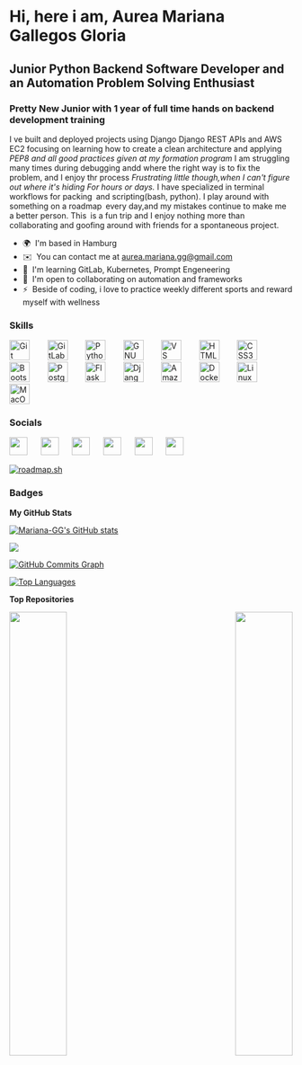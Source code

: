 # Hi, here i am, Aurea Mariana Gallegos Gloria 

## Junior Python Backend Software Developer and an Automation Problem Solving Enthusiast 

### Pretty New Junior with 1 year of full time hands on backend development training

 I ve built and deployed projects using Django Django REST APIs and AWS EC2 focusing on learning how to create a clean architecture and applying *PEP8 and all good practices given at my formation program* I am struggling many times during debugging andd where the right way is to fix the problem, and I enjoy thr process 
*Frustrating little though,when I can't figure out where it's hiding For hours or days.* 
I have specialized in terminal workflows for packing and scripting(bash, python).
I play around with something on a roadmap every day,and my mistakes continue to make me a better person. This is a fun trip and I enjoy nothing more than collaborating and goofing around with friends for a spontaneous project.

* 🌍  I'm based in Hamburg
* ✉️  You can contact me at [aurea.mariana.gg@gmail.com](mailto:aurea.mariana.gg@gmail.com)
* 🧠  I'm learning GitLab, Kubernetes, Prompt Engeneering
* 🤝  I'm open to collaborating on automation and frameworks
* ⚡  Beside of coding, i love to practice weekly different sports and reward myself with wellness

### Skills

<p align="left">
    <a href="https://git-scm.com/" target="_blank" rel="noreferrer"><img src="https://raw.githubusercontent.com/danielcranney/readme-generator/main/public/icons/skills/git-colored.svg" width="36" height="36" alt="Git" /></a>
    &nbsp;&nbsp;&nbsp;&nbsp;&nbsp;&nbsp;
    <a href="https://about.gitlab.com/" target="_blank" rel="noreferrer"><img src="https://cdn.jsdelivr.net/gh/devicons/devicon/icons/gitlab/gitlab-original.svg" width="36" height="36" alt="GitLab" /></a>
    &nbsp;&nbsp;&nbsp;&nbsp;&nbsp;&nbsp;
    <a href="https://www.python.org/" target="_blank" rel="noreferrer"><img src="https://raw.githubusercontent.com/danielcranney/readme-generator/main/public/icons/skills/python-colored.svg" width="36" height="36" alt="Python" /></a>
    &nbsp;&nbsp;&nbsp;&nbsp;&nbsp;&nbsp;
    <a href="https://www.gnu.org/software/bash/" target="_blank" rel="noreferrer"><img src="https://raw.githubusercontent.com/danielcranney/readme-generator/main/public/icons/skills/gnubash.svg" width="36" height="36" alt="GNU Bash" /></a>
    &nbsp;&nbsp;&nbsp;&nbsp;&nbsp;&nbsp;
    <a href="https://code.visualstudio.com/" target="_blank" rel="noreferrer"><img src="https://raw.githubusercontent.com/danielcranney/readme-generator/main/public/icons/skills/visualstudiocode.svg" width="36" height="36" alt="VS Code" /></a>
    &nbsp;&nbsp;&nbsp;&nbsp;&nbsp;&nbsp;
    <a href="https://developer.mozilla.org/en-US/docs/Glossary/HTML5" target="_blank" rel="noreferrer"><img src="https://raw.githubusercontent.com/danielcranney/readme-generator/main/public/icons/skills/html5-colored.svg" width="36" height="36" alt="HTML5" /></a>
    &nbsp;&nbsp;&nbsp;&nbsp;&nbsp;&nbsp;
    <a href="https://www.w3.org/TR/CSS/#css" target="_blank" rel="noreferrer"><img src="https://raw.githubusercontent.com/danielcranney/readme-generator/main/public/icons/skills/css3-colored.svg" width="36" height="36" alt="CSS3" /></a>
    &nbsp;&nbsp;&nbsp;&nbsp;&nbsp;&nbsp;
    <a href="https://getbootstrap.com/" target="_blank" rel="noreferrer"><img src="https://raw.githubusercontent.com/danielcranney/readme-generator/main/public/icons/skills/bootstrap-colored.svg" width="36" height="36" alt="Bootstrap" /></a>
    &nbsp;&nbsp;&nbsp;&nbsp;&nbsp;&nbsp;
    <a href="https://www.postgresql.org/" target="_blank" rel="noreferrer"><img src="https://raw.githubusercontent.com/danielcranney/readme-generator/main/public/icons/skills/postgresql-colored.svg" width="36" height="36" alt="PostgreSQL" /></a>
    &nbsp;&nbsp;&nbsp;&nbsp;&nbsp;&nbsp;
    <a href="https://flask.palletsprojects.com/en/2.0.x/" target="_blank" rel="noreferrer"><img src="https://raw.githubusercontent.com/danielcranney/readme-generator/main/public/icons/skills/flask-colored-dark.svg" width="36" height="36" alt="Flask" /></a>
    &nbsp;&nbsp;&nbsp;&nbsp;&nbsp;&nbsp;
    <a href="https://www.djangoproject.com/" target="_blank" rel="noreferrer"><img src="https://raw.githubusercontent.com/danielcranney/readme-generator/main/public/icons/skills/django-colored-dark.svg" width="36" height="36" alt="Django" /></a>
    &nbsp;&nbsp;&nbsp;&nbsp;&nbsp;&nbsp;
    <a href="https://aws.amazon.com" target="_blank" rel="noreferrer"><img src="https://raw.githubusercontent.com/danielcranney/readme-generator/main/public/icons/skills/aws-colored-dark.svg" width="36" height="36" alt="Amazon Web Services" /></a>
    &nbsp;&nbsp;&nbsp;&nbsp;&nbsp;&nbsp;
    <a href="https://www.docker.com/" target="_blank" rel="noreferrer"><img src="https://raw.githubusercontent.com/danielcranney/readme-generator/main/public/icons/skills/docker-colored.svg" width="36" height="36" alt="Docker" /></a>
    &nbsp;&nbsp;&nbsp;&nbsp;&nbsp;&nbsp;
    <a href="https://www.linux.org" target="_blank" rel="noreferrer"><img src="https://raw.githubusercontent.com/danielcranney/readme-generator/main/public/icons/skills/linux-colored.svg" width="36" height="36" alt="Linux" /></a>
    &nbsp;&nbsp;&nbsp;&nbsp;&nbsp;&nbsp;
    <a href="https://apple.com" target="_blank" rel="noreferrer"><img src="https://raw.githubusercontent.com/danielcranney/readme-generator/main/public/icons/skills/macos-colored-dark.svg" width="36" height="36" alt="MacOS" /></a>
</p>

### Socials
<p align="left">
    <a href="https://www.github.com/yourusername" target="_blank" rel="noreferrer"><img src="https://cdn.jsdelivr.net/npm/simple-icons@v8/icons/github.svg" width="32" height="32" /></a>
    &nbsp;&nbsp;&nbsp;&nbsp;
    <a href="https://www.linkedin.com/in/yourprofile" target="_blank" rel="noreferrer"><img src="https://cdn.jsdelivr.net/npm/simple-icons@v8/icons/linkedin.svg" width="32" height="32" /></a>
    &nbsp;&nbsp;&nbsp;&nbsp;
    <a href="https://medium.com/@yourusername" target="_blank" rel="noreferrer"><img src="https://cdn.jsdelivr.net/npm/simple-icons@v8/icons/medium.svg" width="32" height="32" /></a>
    &nbsp;&nbsp;&nbsp;&nbsp;
    <a href="https://app.daily.dev/yourusername" target="_blank" rel="noreferrer"><img src="https://cdn.jsdelivr.net/npm/simple-icons@v8/icons/devdotto.svg" width="32" height="32" /></a>
    &nbsp;&nbsp;&nbsp;&nbsp;
    <a href="https://hub.docker.com" target="_blank" rel="noreferrer"><img src="https://cdn.jsdelivr.net/npm/simple-icons@v8/icons/docker.svg" width="32" height="32" /></a>
    &nbsp;&nbsp;&nbsp;&nbsp;
    <a href="https://slothbytes.dev" target="_blank" rel="noreferrer"><img src="https://cdn.jsdelivr.net/npm/simple-icons@v8/icons/slides.svg" width="32" height="32" /></a>
</p>


[![roadmap.sh](https://roadmap.sh/card/wide/681cd69742b1a2478735f364?variant=dark)](https://roadmap.sh)

### Badges

<b>My GitHub Stats</b>

<a href="http://www.github.com/Mariana-GG"><img src="https://github-readme-stats.vercel.app/api?username=Mariana-GG&show_icons=true&hide=&count_private=true&title_color=ffffff&text_color=f5d0fe&icon_color=f0abfc&bg_color=db2777&hide_border=true&show_icons=true" alt="Mariana-GG's GitHub stats" /></a>

<a href="http://www.github.com/Mariana-GG"><img src="https://github-readme-streak-stats.herokuapp.com/?user=Mariana-GG&stroke=f5d0fe&background=db2777&ring=f0abfc&fire=f0abfc&currStreakNum=f5d0fe&currStreakLabel=f0abfc&sideNums=f5d0fe&sideLabels=f5d0fe&dates=f5d0fe&hide_border=true" /></a>

<a href="http://www.github.com/Mariana-GG"><img src="https://github-readme-activity-graph.vercel.app/graph?username=Mariana-GG&bg_color=db2777&color=f5d0fe&line=f0abfc&point=f5d0fe&area_color=db2777&area=true&hide_border=true&custom_title=GitHub%20Commits%20Graph" alt="GitHub Commits Graph" /></a>

<a href="https://github.com/Mariana-GG" align="left"><img src="https://github-readme-stats.vercel.app/api/top-langs/?username=Mariana-GG&langs_count=10&title_color=ffffff&text_color=f5d0fe&icon_color=f0abfc&bg_color=db2777&hide_border=true&locale=en&custom_title=Top%20Languages" alt="Top Languages" /></a>


<b>Top Repositories</b>

<div width="85%" align="left">
  <a href="https://github.com/Mariana-GG/deploy_django" align="left"><img align="left" width="45%" src="https://github-readme-stats.vercel.app/api/pin/?username=Mariana-GG&repo=deploy_django&title_color=ffffff&text_color=f5d0fe&icon_color=f0abfc&bg_color=db2777&hide_border=true&locale=en" /></a>

<a href="https://github.com/Mariana-GG/Mariana-GG.github.io" align="right"><img align="right" width="45%" src="https://github-readme-stats.vercel.app/api/pin/?username=Mariana-GG&repo=Mariana-GG.github.io&title_color=ffffff&text_color=f5d0fe&icon_color=f0abfc&bg_color=db2777&hide_border=true&locale=en" /></a>
</div>
<br /><br /><br /><br /><br /><br /><br />
